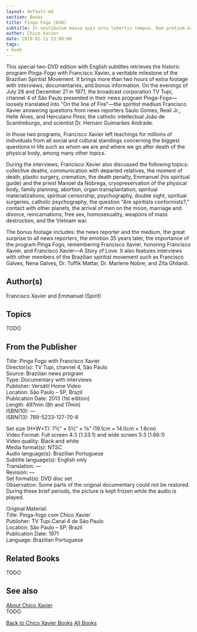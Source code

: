 ```yaml
---
layout: default-md
section: Books
title: Pinga Fogo (DVD)
subtitle: In vestibulum massa quis arcu lobortis tempus. Nam pretium arcu in odio vulputate luctus.
author: Chico Xavier
date: 2019-01-11 13:00:00
tags: 
- book
---
```


This special two-DVD edition with English subtitles retrieves the historic program Pinga-Fogo with Francisco Xavier, a veritable milestone of the Brazilian Spiritist Movement. It brings more than two hours of extra footage with interviews, documentaries, and bonus information.
On the evenings of July 28 and December 21 in 1971, the broadcast corporation TV Tupi, channel 4 of São Paulo presented in their news program Pinga-Fogo—loosely translated into "On the line of Fire"—the spiritist medium Francisco Xavier answering questions from news reporters Saulo Gomes, Reali Jr., Helle Alves, and Herculano Pires; the catholic intellectual João de Scantimburgo, and scientist Dr. Hernani Guimarães Andrade.

In those two programs, Francisco Xavier left teachings for millions of individuals from all social and cultural standings concerning the biggest questions in life such as whom we are and where we go after death of the physical body, among many other topics.

During the interviews, Francisco Xavier also discussed the following topics: collective deaths, communication with departed relatives, the moment of death, plastic surgery, cremation, the death penalty, Emmanuel (his spiritual guide) and the priest Manoel da Nóbrega, cryopreservation of the physical body, family planning, abortion, organ transplantation, spiritual materializations, spiritual censorship, psychography, double sight, spiritual surgeries, catholic psychography, the question "Are spiritists conformists?," contact with other planets, the arrival of men on the moon, marriage and divorce, reincarnations, free sex, homosexuality, weapons of mass destruction, and the Vietnam war.

The bonus footage includes: the news reporter and the medium, the great surprise to all news reporters, the emotion 35 years later, the importance of the program Pinga Fogo, remembering Francisco Xavier, honoring Francisco Xavier, and Francisco Xavier—A Story of Love. It also features interviews with other members of the Brazilian spiritist movement such as Francisco Galves, Nena Galves, Dr. Tuffik Mattar, Dr. Marlene Nobre, and Zita Ghilardi.

## Author(s)
Francisco Xavier and Emmanuel (Spirit)

## Topics
TODO

## From the Publisher
Title: 	Pinga Fogo with Francisco Xavier  
Director(s): 	TV Tupi, channel 4, São Paulo  
Source: 	Brazilian news program  
Type: 	Documentary with interviews  
Publisher: 	Versátil Home Video  
Location: 	São Paulo – SP, Brazil  
Publication Date: 	2013 (1st edition)  
Length: 	497min (8h and 17min)  
ISBN(10): 	—  
ISBN(13): 	789-5233-127-70-8  
	  
Set size (H×W×T): 	7½" × 5½" × ⅝" (19.1cm × 14.0cm × 1.6cm)  
Video Format: 	Full screen 4:3 (1.33:1) and wide screen 5:3 (1.66:1)  
Video quality: 	Black and white  
Media format(s): 	NTSC  
Audio language(s): 	Brazilian Portuguese  
Subtitle language(s): 	English only  
Translation: 	—  
Revision: 	—  
Set format(s): 	DVD disc set  
Observation: 	Some parts of the original documentary could not be restored. During these brief periods, the picture is kept frozen while the audio is   played.  
  
   
Original Material:  
Title: 	Pinga-fogo com Chico Xavier  
Publisher: 	TV Tupi Canal 4 de São Paulo  
Location: 	São Paulo – SP, Brazil  
Publication Date: 	1971  
Language: 	Brazilian Portuguese  

## Related Books
TODO

## See also
[About Chico Xavier](/profile/chico-xavier)  
TODO


<a href="/books/chico-xavier" class="button">Back to Chico Xavier Books</a>
<a href="/books" class="button">All Books</a>

